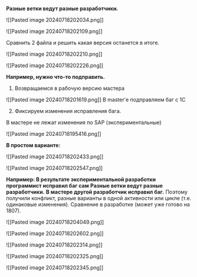 

**Разные ветки ведут разные разработчики.**

![[Pasted image 20240718202034.png]]



![[Pasted image 20240718202109.png]]


Сравнить 2 файла и решить какая версия останется в итоге.



![[Pasted image 20240718202210.png]]



![[Pasted image 20240718202226.png]]






**Например, нужно что-то подправить.**

1. Возвращаемся  в рабочую версию мастера 

![[Pasted image 20240718201619.png]]
     В master'e подправляем баг с 1С


2.  Фиксируем изменения исправления бага. 

В мастере не лежат изменения по SAP (экспериментальные)

![[Pasted image 20240718195416.png]]






**В простом варианте:**


![[Pasted image 20240718202433.png]]




![[Pasted image 20240718202547.png]]


**Например: 
 В результате экспериментальной разработки программист исправил баг сам**
 **Разные ветки ведут разные разработчики.** **В мастере другой разработчик исправил баг.**
 Поэтому получили конфликт, разные варианты в одной активности или цикле (т.е. одинаковые изменения). Сравнение в разработке (может уже готово на 1807).

![[Pasted image 20240718204049.png]]


![[Pasted image 20240718202602.png]]






![[Pasted image 20240718202314.png]]


![[Pasted image 20240718202325.png]]



![[Pasted image 20240718202345.png]]

